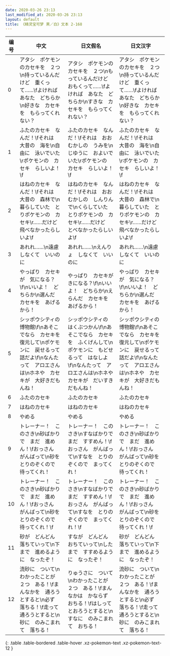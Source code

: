 ```yaml
---
date: 2020-03-26 23:13
last_modified_at: 2020-03-26 23:13
layout: default
title: 《精灵宝可梦 黑／白》文本 2-168
---
```

| 编号 | 中文 | 日文假名 | 日文汉字 |
| ---- | ---- | ---- | --- |
| 0 | アタシ　ポケモンのカセキを　２つ\n持っているんだけど　重くって……\fよければ　あなた　どちらか\n好きな　カセキを　もらってくれない？ | アタシ　ポケモンのカセキを　２つ\nもっているんだけど　おもくって……\fよければ　あなた　どちらか\nすきな　カセキを　もらってくれない？ | アタシ　ポケモンのカセキを　２つ\n持っているんだけど　重くって……\fよければ　あなた　どちらか\n好きな　カセキを　もらってくれない？ |
| 1 | ふたのカセキ　なんだ！\fそれは　大昔の　海を\n自由に　泳いでいた\rポケモンの　カセキ　らしいよ！\f | ふたのカセキ　なんだ！\fそれは　おおむかしの　うみを\nじゆうに　およいでいた\rポケモンの　カセキ　らしいよ！\f | ふたのカセキ　なんだ！\fそれは　大昔の　海を\n自由に　泳いでいた\rポケモンの　カセキ　らしいよ！\f |
| 2 | はねのカセキ　なんだ！\fそれは　大昔の　森林で\n暮らしていた　とりポケモンの　カセキ\r……だけど　飛べなかったらしいよ\f | はねのカセキ　なんだ！\fそれは　おおむかしの　しんりんで\nくらしていた　とりポケモンの　カセキ\r……だけど　とべなかったらしいよ\f | はねのカセキ　なんだ！\fそれは　大昔の　森林で\n暮らしていた　とりポケモンの　カセキ\r……だけど　飛べなかったらしいよ\f |
| 3 | あれれ……\n遠慮しなくて　いいのに | あれれ……\nえんりょ　しなくて　いいのに | あれれ……\n遠慮しなくて　いいのに |
| 4 | やっぱり　カセキが　気になる？\f\nいいよ！　どちらか\n選んだ　カセキを　あげるから！ | やっぱり　カセキが　きになる？\f\nいいよ！　どちらか\nえらんだ　カセキを　あげるから！ | やっぱり　カセキが　気になる？\f\nいいよ！　どちらか\n選んだ　カセキを　あげるから！ |
| 5 | シッポウシティの　博物館\f\nあそこでなら　カセキを　復元して\nポケモンに　戻せるって　話だよ\f\nなんたって　アロエさんは\nホネや　カセキが　大好きだもんね！ | シッポウシティの　はくぶつかん\f\nあそこでなら　カセキを　ふくげんして\nポケモンに　もどせるって　はなしよ\f\nなんたって　アロエさんは\nホネや　カセキが　だいすき　だもんね！ | シッポウシティの　博物館\f\nあそこでなら　カセキを　復元して\nポケモンに　戻せるって　話だよ\f\nなんたって　アロエさんは\nホネや　カセキが　大好きだもんね！ |
| 6 | ふたのカセキ | ふたのカセキ | ふたのカセキ |
| 7 | はねのカセキ | はねのカセキ | はねのカセキ |
| 8 | やめる | やめる | やめる |
| 9 | トレーナー！　このさき\n砂ばかりで　まだ　進めん！\fおっさん　がんばって\n砂を　とりのぞくので　待ってくれ！ | トレーナー！　このさき\nすなばかりで　まだ　すすめん！\fおっさん　がんばって\nすなを　とりのぞくので　まってくれ！ | トレーナー！　このさき\n砂ばかりで　まだ　進めん！\fおっさん　がんばって\n砂を　とりのぞくので　待ってくれ！ |
| 10 | トレーナー！　このさき\n砂ばかりで　まだ　進めん！\fおっさん　がんばって\n砂を　とりのぞくので　待ってくれ！\f | トレーナー！　このさき\nすなばかりで　まだ　すすめん！\fおっさん　がんばって\nすなを　とりのぞくので　まってくれ！\f | トレーナー！　このさき\n砂ばかりで　まだ　進めん！\fおっさん　がんばって\n砂を　とりのぞくので　待ってくれ！\f |
| 11 | 砂が　どんどん　落ちていって\n下まで　進めるように　なったぞ！ | すなが　どんどん　おちていって\nしたまで　すすめるように　なったぞ！ | 砂が　どんどん　落ちていって\n下まで　進めるように　なったぞ！ |
| 12 | 流砂に　ついて\nわかったことが　２つ　ある！\fまんなかを　通ろうとすると\n必ず　落ちる！\f走って　通ろうとすると\n砂に　のみこまれて　落ちる！ | りゅうさに　ついて\nわかったことが　２つ　ある！\fまんなかは　かならず　おちる！\fはしって　とおろうとすると\nすなに　のみこまれて　おちる！ | 流砂に　ついて\nわかったことが　２つ　ある！\fまんなかを　通ろうとすると\n必ず　落ちる！\f走って　通ろうとすると\n砂に　のみこまれて　落ちる！ |
{: .table .table-bordered .table-hover .xz-pokemon-text .xz-pokemon-text-12 }
